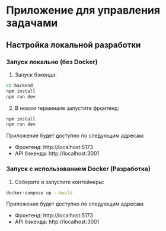# Приложение для управления задачами

## Настройка локальной разработки

### Запуск локально (без Docker)

1. Запуск бэкенда:
```bash
cd backend
npm install
npm run dev
```

2. В новом терминале запустите фронтенд:
```bash
npm install
npm run dev
```

Приложение будет доступно по следующим адресам:
- Фронтенд: http://localhost:5173
- API бэкенда: http://localhost:3001

### Запуск с использованием Docker (Разработка)

1. Соберите и запустите контейнеры:
```bash
docker-compose up --build
```

Приложение будет доступно по следующим адресам:
- Фронтенд: http://localhost:5173
- API бэкенда: http://localhost:3001

